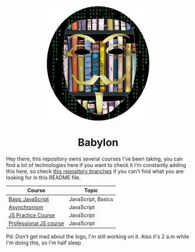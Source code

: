 <p align="center">
  <img
    src="./assets/logo_2.png"
    alt="AndresMpa"
  />
</p>
<h1 align="center">Babylon</h1>

Hey there, this repository owns several courses I've been taking, you can find a lot of technologies here if you want to check it
I'm constantly adding this here, so check [this repository branches](https://github.com/AndresMpa/courses/branches) if you can't
find what you are looking for in this README file.

<div align="center">

| Course                                                                                   | Topic              |
| ---------------------------------------------------------------------------------------- | ------------------ |
| [Basic JavaScript](https://github.com/AndresMpa/courses/tree/Basic-JavaScript)           | JavaScript, Basics |
| [Asynchronism](https://github.com/AndresMpa/courses/tree/asynchronism)                   | JavaScript         |
| [JS Practice Course](https://github.com/AndresMpa/courses/tree/practiceCourserJS)        | JavaScript         |
| [Professional JS course](https://github.com/AndresMpa/courses/tree/professionalJScourse) | JavaScript         |

</div>

Pd: Don't get mad about the logo, I'm still working on it. Also it's 2 a.m while I'm doing this, so I'm half sleep
